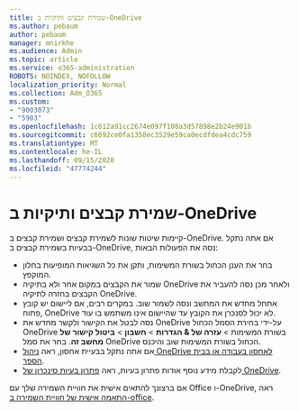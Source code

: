 ```yaml
---
title: שמירת קבצים ותיקיות ב-OneDrive
ms.author: pebaum
author: pebaum
manager: mnirkhe
ms.audience: Admin
ms.topic: article
ms.service: o365-administration
ROBOTS: NOINDEX, NOFOLLOW
localization_priority: Normal
ms.collection: Adm_O365
ms.custom:
- "9003073"
- "5903"
ms.openlocfilehash: 1c612a91cc2674e097f108a3d57898e2b24e901b
ms.sourcegitcommit: c6692ce0fa1358ec3529e59ca0ecdfdea4cdc759
ms.translationtype: MT
ms.contentlocale: he-IL
ms.lasthandoff: 09/15/2020
ms.locfileid: "47774244"
---
```

# <a name="saving-files-and-folders-to-onedrive"></a>שמירת קבצים ותיקיות ב-OneDrive

קיימות שיטות שונות לשמירת קבצים ושמירת קבצים ב-OneDrive. אם אתה נתקל בבעיות בשמירת קבצים ב-OneDrive, נסה את הפעולות הבאות:

- בחר את הענן הכחול בשורת המשימות, ותקן את כל השגיאות המופיעות בחלון המוקפץ.
- שמור את הקבצים במקום אחר ולא בתיקיה OneDrive ולאחר מכן נסה להעביר את הקבצים בחזרה לתיקיה OneDrive.
- אתחל מחדש את המחשב ונסה לשמור שוב. במקרים רבים, אם ליישום יש קובץ פתוח, OneDrive לא יכול לסנכרן את הקובץ עד שהיישום אינו משתמש בו עוד.    
- נסה לבטל את הקישור ולקשר מחדש את OneDrive על-ידי בחירת הסמל הכחול OneDrive בשורת המשימות > **עזרה של & הגדרות**  >  **חשבון**  >  **ביטול קישור של מחשב זה**. בחר את סמל OneDrive הכחול בשורת המשימות שוב והיכנס.
- אם אתה נתקל בבעיית אחסון, ראה [ניהול OneDrive לאחסון בעבודה או בבית הספר](https://support.microsoft.com/office/manage-your-onedrive-for-work-or-school-storage-31519161-059c-4764-b6f8-f5cd29f7fe68).
- לקבלת מידע נוסף אודות פתרון בעיות, ראה [פתרון בעיות סינכרון של OneDrive](https://docs.microsoft.com/alchemyinsights/fix-onedrive-sync-issues).  

אם ברצונך להתאים אישית את חוויית השמירה שלך עם Office ו-OneDrive, ראה [התאמה אישית של חוויית השמירה ב-office](https://support.microsoft.com/office/customize-the-save-experience-in-office-786200a7-f5f2-4d26-a3ae-b78c60dd5d3b).
